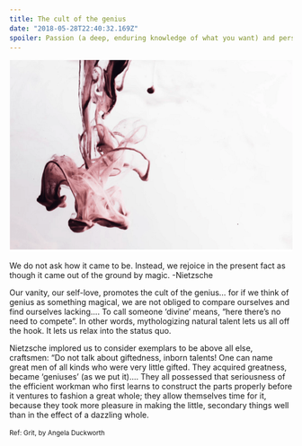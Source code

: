```yaml
---
title: The cult of the genius
date: "2018-05-28T22:40:32.169Z"
spoiler: Passion (a deep, enduring knowledge of what you want) and perseverance (hard work and resilience).
---
```


![Cult of genius](./cult.png)

We do not ask how it came to be. Instead, we rejoice in the present fact as though it came out of the ground by magic. -Nietzsche

Our vanity, our self-love, promotes the cult of the genius… for if we think of genius as something magical, we are not obliged to compare ourselves and find ourselves lacking…. To call someone ‘divine’ means, “here there’s no need to compete”. In other words, mythologizing natural talent lets us all off the hook. It lets us relax into the status quo.

Nietzsche implored us to consider exemplars to be above all else, craftsmen: “Do not talk about giftedness, inborn talents! One can name great men of all kinds who were very little gifted. They acquired greatness, became ‘geniuses’ (as we put it)…. They all possessed that seriousness of the efficient workman who first learns to construct the parts properly before it ventures to fashion a great whole; they allow themselves time for it, because they took more pleasure in making the little, secondary things well than in the effect of a dazzling whole.

<small> Ref: Grit, by Angela Duckworth</small>
